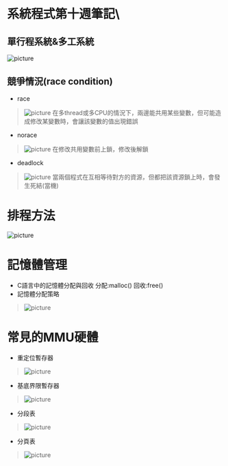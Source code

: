 # 系統程式第十週筆記\
## 單行程系統&多工系統
![picture](https://github.com/ZKX-0326/sp109b/blob/main/note/picture/10-14-638.jpg)

## 競爭情況(race condition)
* race
> ![picture](https://github.com/ZKX-0326/sp109b/blob/main/note/picture/%E8%9E%A2%E5%B9%95%E6%93%B7%E5%8F%96%E7%95%AB%E9%9D%A2%202021-06-03%20215608.png)
在多thread或多CPU的情況下，兩邊能共用某些變數，但可能造成修改某變數時，會讓該變數的值出現錯誤
* norace
> ![picture](https://github.com/ZKX-0326/sp109b/blob/main/note/picture/%E8%9E%A2%E5%B9%95%E6%93%B7%E5%8F%96%E7%95%AB%E9%9D%A2%202021-06-03%20215753.png)
> 在修改共用變數前上鎖，修改後解鎖
* deadlock
> ![picture](https://github.com/ZKX-0326/sp109b/blob/main/note/picture/%E8%9E%A2%E5%B9%95%E6%93%B7%E5%8F%96%E7%95%AB%E9%9D%A2%202021-06-03%20220407.png)
> 當兩個程式在互相等待對方的資源，但都把該資源鎖上時，會發生死結(當機)

# 排程方法
![picture](https://github.com/ZKX-0326/sp109b/blob/main/note/picture/10-23-638.jpg)

# 記憶體管理
* C語言中的記憶體分配與回收
分配:malloc()
回收:free()
* 記憶體分配策略
> ![picture](https://github.com/ZKX-0326/sp109b/blob/main/note/picture/10-35-638.jpg)

# 常見的MMU硬體
* 重定位暫存器
> ![picture](https://github.com/ZKX-0326/sp109b/blob/main/note/picture/10-40-638.jpg)
* 基底界限暫存器
> ![picture](https://github.com/ZKX-0326/sp109b/blob/main/note/picture/10-41-638.jpg)
* 分段表
> ![picture](https://github.com/ZKX-0326/sp109b/blob/main/note/picture/10-42-638.jpg)
* 分頁表
> ![picture](https://github.com/ZKX-0326/sp109b/blob/main/note/picture/10-43-638.jpg)